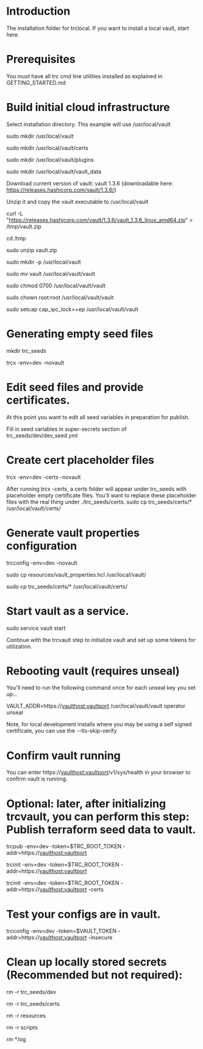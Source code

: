 # Introduction 
The installation folder for trclocal.  If you want to install a local vault, start here.

# Prerequisites
You *must* have all trc cmd line utilities installed as explained in GETTING_STARTED.md

# Build initial cloud infrastructure
Select installation directory.  This example will use /usr/local/vault

sudo mkdir /usr/local/vault

sudo mkdir /usr/local/vault/certs

sudo mkdir /usr/local/vault/plugins

sudo mkdir /usr/local/vault/vault_data

Download current version of vault: vault 1.3.6 (downloadable here: https://releases.hashicorp.com/vault/1.3.6/)

Unzip it and copy the vault executable to /usr/local/vault

curl -L "https://releases.hashicorp.com/vault/1.3.6/vault_1.3.6_linux_amd64.zip" > /tmp/vault.zip

cd /tmp

sudo unzip vault.zip

sudo mkdir -p /usr/local/vault

sudo mv vault /usr/local/vault/vault

sudo chmod 0700 /usr/local/vault/vault

sudo chown root:root /usr/local/vault/vault

sudo setcap cap_ipc_lock=+ep /usr/local/vault/vault

# Generating empty seed files
mkdir trc_seeds

trcx -env=dev -novault

# Edit seed files and provide certificates.
At this point you want to edit all seed variables in preparation for publish.

Fill in seed variables in super-secrets section of trc_seeds/dev/dev_seed.yml

# Create cert placeholder files
trcx -env=dev -certs -novault

After running trcx -certs, a certs folder will appear under trc_seeds with placeholder empty certificate files.
You'll want to replace these placeholder files with the real thing under ./trc_seeds/certs.
sudo cp trc_seeds/certs/* /usr/local/vault/certs/

# Generate vault properties configuration
trcconfig -env=dev -novault

sudo cp resources/vault_properties.hcl /usr/local/vault/

sudo cp trc_seeds/certs/* /usr/local/vault/certs/

# Start vault as a service.
sudo service vault start

Continue with the trcvault step to initialize vault and set up some tokens for utilization.

# Rebooting vault (requires unseal)
You'll need to run the following command once for each unseal key you set up...

VAULT_ADDR=https://<vaulthost:vaultport> /usr/local/vault/vault operator unseal

Note, for local development installs where you may be using a self signed certificate, you can use the --tls-skip-verify

# Confirm vault running
You can enter https://<vaulthost:vaultport>/v1/sys/health in your browser to confirm vault is running.

# Optional: later, after initializing trcvault, you can perform this step: Publish terraform seed data to vault.
trcpub -env=dev -token=$TRC_ROOT_TOKEN -addr=https://<vaulthost:vaultport>

trcinit -env=dev -token=$TRC_ROOT_TOKEN -addr=https://<vaulthost:vaultport>

trcinit -env=dev -token=$TRC_ROOT_TOKEN -addr=https://<vaulthost:vaultport> -certs

# Test your configs are in vault.
trcconfig -env=dev -token=$VAULT_TOKEN -addr=https://<vaulthost:vaultport> -insecure 

# Clean up locally stored secrets (Recommended but not required):
rm -r trc_seeds/dev

rm -r trc_seeds/certs

rm -r resources

rm -r scripts

rm *.log

